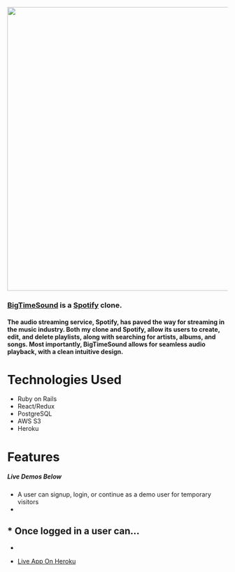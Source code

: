 [<img src="https://active-storage-big-time-sound-seeds.s3.amazonaws.com/big-time-sound-transparent-removebg-preview.png" height='auto' width='650'>](https://big-time-sound.herokuapp.com/#/)



### [BigTimeSound](https://big-time-sound.herokuapp.com/#/) is a [Spotify](https://www.spotify.com/us/) clone. 

#### The audio streaming service, Spotify, has paved the way for streaming in the music industry. Both my clone and Spotify, allow its users to create, edit, and delete playlists, along with searching for artists, albums, and songs. Most importantly, BigTimeSound allows for seamless audio playback, with a clean intuitive design. 



# Technologies Used

* Ruby on Rails
* React/Redux
* PostgreSQL
* AWS S3
* Heroku

# Features 
##### Live Demos Below

* A user can signup, login, or continue as a demo user for temporary visitors
* 
## * Once logged in a user can...
* 



* [Live App On Heroku](https://big-time-sound.herokuapp.com/#/)
